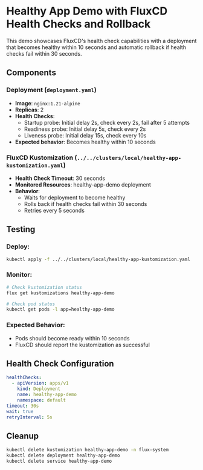 # Healthy App Demo with FluxCD Health Checks and Rollback

This demo showcases FluxCD's health check capabilities with a deployment that becomes healthy within 10 seconds and automatic rollback if health checks fail within 30 seconds.

## Components

### Deployment (`deployment.yaml`)
- **Image**: `nginx:1.21-alpine`
- **Replicas**: 2
- **Health Checks**:
  - Startup probe: Initial delay 2s, check every 2s, fail after 5 attempts
  - Readiness probe: Initial delay 5s, check every 2s
  - Liveness probe: Initial delay 15s, check every 10s
- **Expected behavior**: Becomes healthy within 10 seconds

### FluxCD Kustomization (`../../clusters/local/healthy-app-kustomization.yaml`)
- **Health Check Timeout**: 30 seconds
- **Monitored Resources**: healthy-app-demo deployment
- **Behavior**: 
  - Waits for deployment to become healthy
  - Rolls back if health checks fail within 30 seconds
  - Retries every 5 seconds

## Testing

### Deploy:
```bash
kubectl apply -f ../../clusters/local/healthy-app-kustomization.yaml
```

### Monitor:
```bash
# Check kustomization status
flux get kustomizations healthy-app-demo

# Check pod status
kubectl get pods -l app=healthy-app-demo
```

### Expected Behavior:
- Pods should become ready within 10 seconds
- FluxCD should report the kustomization as successful

## Health Check Configuration

```yaml
healthChecks:
  - apiVersion: apps/v1
    kind: Deployment
    name: healthy-app-demo
    namespace: default
timeout: 30s
wait: true
retryInterval: 5s
```

## Cleanup

```bash
kubectl delete kustomization healthy-app-demo -n flux-system
kubectl delete deployment healthy-app-demo
kubectl delete service healthy-app-demo
```

